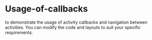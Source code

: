 # Usage-of-callbacks
 to demonstrate the usage of activity callbacks and navigation between activities. You can modify the code and layouts to suit your specific requirements.
